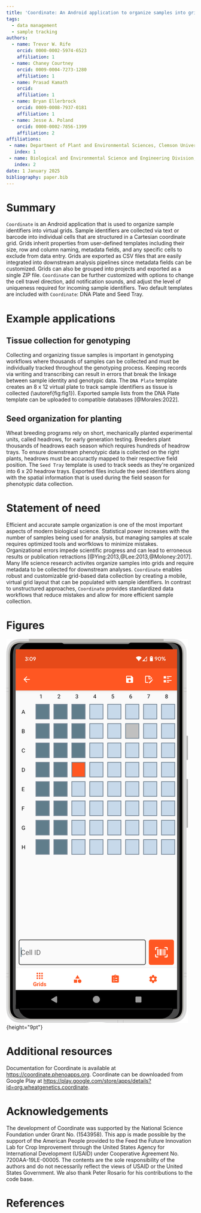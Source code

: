 ```yaml
---
title: 'Coordinate: An Android application to organize samples into grids'
tags:
  - data management
  - sample tracking
authors:
  - name: Trevor W. Rife
    orcid: 0000-0002-5974-6523
    affiliation: 1
  - name: Chaney Courtney
    orcid: 0009-0004-7273-1280
    affiliation: 1
  - name: Prasad Kamath
    orcid: 
    affiliation: 1
  - name: Bryan Ellerbrock
    orcid: 0009-0008-7937-0181
    affiliation: 1
  - name: Jesse A. Poland
    orcid: 0000-0002-7856-1399
    affiliation: 2
affiliations:
 - name: Department of Plant and Environmental Sciences, Clemson University
   index: 1
 - name: Biological and Environmental Science and Engineering Division, King Abdullah University of Science and Technology
   index: 2
date: 1 January 2025
bibliography: paper.bib
---
```


# Summary

`Coordinate` is an Android application that is used to organize sample identifiers into virtual grids. Sample identifiers are collected via text or barcode into individual cells that are structured in a Cartesian coordinate grid. Grids inherit properties from user-defined templates including their size, row and column naming, metadata fields, and any specific cells to exclude from data entry. Grids are exported as CSV files that are easily integrated into downstream analysis pipelines since metadata fields can be customized. Grids can also be grouped into projects and exported as a single ZIP file. `Coordinate` can be further customized with options to change the cell travel direction, add notification sounds, and adjust the level of uniqueness required for incoming sample identifiers. Two default templates are included with `Coordinate`: DNA Plate and Seed Tray.

# Example applications

## Tissue collection for genotyping

Collecting and organizing tissue samples is important in genotyping workflows where thousands of samples can be collected and must be individually tracked throughout the genotyping process. Keeping records via writing and transcribing can result in errors that break the linkage between sample identity and genotypic data. The `DNA Plate` template creates an 8 x 12 virtual plate to track sample identifiers as tissue is collected (\autoref{fig:fig1}). Exported sample lists from the DNA Plate template can be uploaded to compatible databases [@Morales:2022].

## Seed organization for planting

Wheat breeding programs rely on short, mechanically planted experimental units, called headrows, for early generation testing. Breeders plant thousands of headrows each season which requires hundreds of headrow trays. To ensure downstream phenotypic data is collected on the right plants, headrows must be accuractly mapped to their respective field position. The `Seed Tray` template is used to track seeds as they're organized into 6 x 20 headrow trays. Exported files include the seed identifiers along with the spatial information that is used during the field season for phenotypic data collection.

# Statement of need

Efficient and accurate sample organization is one of the most important aspects of modern biological science. Statistical power increases with the number of samples being used for analysis, but managing samples at scale requires optimized tools and worfklows to minimize mistakes. Organizational errors impede scientific progress and can lead to erroneous results or publication retractions [@Ying:2013,@Lee:2013,@Moloney:2017]. Many life science research activites organize samples into grids and require metadata to be collected for downstream analyses. `Coordinate` enables robust and customizable grid-based data collection by creating a mobile, virtual grid layout that can be populated with sample identifiers. In contrast to unstructured approaches, `Coordinate` provides standardized data workflows that reduce mistakes and allow for more efficient sample collection.

# Figures

![A partially-filled grid that was created with the DNA Plate template. \label{fig:fig1}](figures/1_dna_plate.png){height="9pt"}

# Additional resources

Documentation for Coordinate is available at https://coordinate.phenoapps.org. Coordinate can be downloaded from Google Play at https://play.google.com/store/apps/details?id=org.wheatgenetics.coordinate.

# Acknowledgements

The development of Coordinate was supported by the National Science Foundation under Grant No. (1543958). This app is made possible by the support of the American People provided to the Feed the Future Innovation Lab for Crop Improvement through the United States Agency for International Development (USAID) under Cooperative Agreement No. 7200AA-19LE-00005. The contents are the sole responsibility of the authors and do not necessarily reflect the views of USAID or the United States Government. We also thank Peter Rosario for his contributions to the code base.

# References

